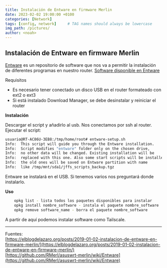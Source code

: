 ```yaml
---
title: Instalación de Entware en firmware Merlin
date: 2023-02-02 19:00:00 +0100
categories: [Network]
tags: [config, network]     # TAG names should always be lowercase
img_path: /pictures/
author: <noah>
---
```

## Instalación de Entware en firmware Merlin

[Entware](https://github.com/RMerl/asuswrt-merlin/wiki/Entware) es un repositorio de software que nos va a permitir la instalación de diferentes programas en nuestro router. [Software disponible en Entware](http://bin.entware.net/armv7sf-k3.2/Packages.html)

Requisitos

- Es necesario tener conectado un disco USB en el router formateado con ext2 o ext3
- Si está instalado Download Manager, se debe desinstalar y reiniciar el router

**Instalación**

Descargar el script y añadirlo al usb.
Nos conectamos por ssh al router.
Ejecutar el script:
``` bash
usuario@RT-AC86U-3EB8:/tmp/home/root# entware-setup.sh
Info:  This script will guide you through the Entware installation.
Info:  Script modifies "entware" folder only on the chosen drive,
Info:  no other data will be changed. Existing installation will be
Info:  replaced with this one. Also some start scripts will be installed,
Info:  the old ones will be saved on Entware partition with name
Info:  like /tmp/mnt/sda1/jffs_scripts_backup.tgz
```
Entware se instalará en el USB. Si tenemos varios nos preguntará donde instalarlo.

**Uso**

``` bash
    opkg list - lista todos los paquetes disponibles para instalar
    opkg install nombre_software - instala el paquete nombre_software
    opkg remove software_name - borra el paquete nombre_software
```

A partir de aquí podemos instalar software como Tailscale.  

***  
Fuentes:  
[https://elblogdelazaro.org/posts/2019-01-02-instalacion-de-entware-en-firmware-merlin/](https://elblogdelazaro.org/posts/2019-01-02-instalacion-de-entware-en-firmware-merlin/)  
[https://github.com/RMerl/asuswrt-merlin/wiki/Entware](https://github.com/RMerl/asuswrt-merlin/wiki/Entware)  


